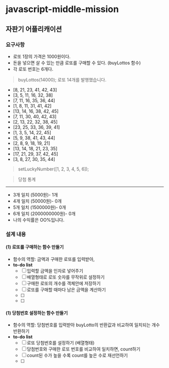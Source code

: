 # javascript-middle-mission

## 자판기 어플리캐이션

### 요구사항

- 로또 1장의 가격은 1000원이다.
- 돈을 넣으면 살 수 있는 만큼 로또를 구매할 수 있다. (buyLottos 함수)
- 각 로또 번호는 6개다.

> buyLottos(14000);
> 로또 14개를 발행했습니다.
- [8, 21, 23, 41, 42, 43]
- [3, 5, 11, 16, 32, 38]
- [7, 11, 16, 35, 36, 44]
- [1, 8, 11, 31, 41, 42]
- [13, 14, 16, 38, 42, 45]
- [7, 11, 30, 40, 42, 43]
- [2, 13, 22, 32, 38, 45]
- [23, 25, 33, 36, 39, 41]
- [1, 3, 5, 14, 22, 45]
- [5, 9, 38, 41, 43, 44]
- [2, 8, 9, 18, 19, 21]
- [13, 14, 18, 21, 23, 35]
- [17, 21, 29, 37, 42, 45]
- [3, 8, 27, 30, 35, 44]

> setLuckyNumber([1, 2, 3, 4, 5, 6]);

> 당첨 통계
---------
- 3개 일치 (5000원)- 1개
- 4개 일치 (50000원)- 0개
- 5개 일치 (1500000원)- 0개
- 6개 일치 (2000000000원)- 0개
- 나의 수익률은 OO%입니다.


### 설계 내용

#### (1) 로또를 구매하는 함수 만들기

- 함수의 역할: 금액과 구매한 로또를 입력받아, 
- **to-do list**
  - [ ]  입력할 금액을 인자로 넣어주기
  - [ ]  배열형태로 로또 숫자를 무작위로 설정하기
  - [ ]  구매한 로또의 개수를 객체안에 저장하기
  - [ ]  로또를 구매할 때마다 남은 금액을 계산하기
  - [ ]  
  - [ ]  


#### (1) 당첨번호 설정하는 함수 만들기

- 함수의 역할: 당첨번호를 입력받아 buyLotto의 반환값과 비교하여 일치되는 개수 반환하기
- **to-do list**
  - [ ]  로또 당첨번호를 설정하기 (배열형태)
  - [ ]  당첨번호와 구매한 로또 번호를 비교하여 일치하면, count하기 
  - [ ]  count된 수가 높을 수록 count를 높은 수로 재선언하기
  - [ ]  
